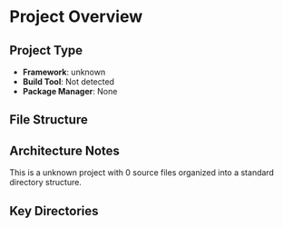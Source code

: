 # Project Overview

## Project Type
- **Framework**: unknown
- **Build Tool**: Not detected
- **Package Manager**: None

## File Structure


## Architecture Notes
This is a unknown project with 0 source files organized into a standard directory structure.

## Key Directories


